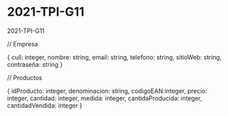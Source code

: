 # 2021-TPI-G11

2021-TPI-G11

// Empresa

{
cuil: integer,
nombre: string,
email: string,
telefono: string,
sitioWeb: string,
contraseña: string
}

// Productos

{
idProducto: integer,
denominacion: string,
codigoEAN:integer,
precio: integer,
cantidad: integer,
medida: integer,
cantidaProducida: integer,
cantidadVendida: integer
}
